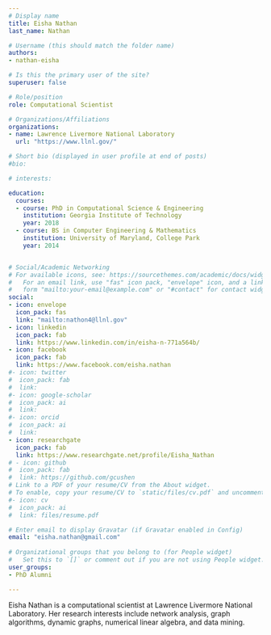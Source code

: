 ```yaml
---
# Display name
title: Eisha Nathan
last_name: Nathan

# Username (this should match the folder name)
authors:
- nathan-eisha

# Is this the primary user of the site?
superuser: false

# Role/position
role: Computational Scientist

# Organizations/Affiliations
organizations:
- name: Lawrence Livermore National Laboratory
  url: "https://www.llnl.gov/"

# Short bio (displayed in user profile at end of posts)
#bio: 

# interests:

education:
  courses:
  - course: PhD in Computational Science & Engineering
    institution: Georgia Institute of Technology
    year: 2018
  - course: BS in Computer Engineering & Mathematics
    institution: University of Maryland, College Park
    year: 2014


# Social/Academic Networking
# For available icons, see: https://sourcethemes.com/academic/docs/widgets/#icons
#   For an email link, use "fas" icon pack, "envelope" icon, and a link in the
#   form "mailto:your-email@example.com" or "#contact" for contact widget.
social:
- icon: envelope
  icon_pack: fas
  link: "mailto:nathon4@llnl.gov"
- icon: linkedin
  icon_pack: fab
  link: https://www.linkedin.com/in/eisha-n-771a564b/
- icon: facebook
  icon_pack: fab
  link: https://www.facebook.com/eisha.nathan
#- icon: twitter
#  icon_pack: fab
#  link:
#- icon: google-scholar
#  icon_pack: ai
#  link: 
#- icon: orcid
#  icon_pack: ai
#  link: 
- icon: researchgate
  icon_pack: fab
  link: https://www.researchgate.net/profile/Eisha_Nathan
# - icon: github
#  icon_pack: fab
#  link: https://github.com/gcushen
# Link to a PDF of your resume/CV from the About widget.
# To enable, copy your resume/CV to `static/files/cv.pdf` and uncomment the lines below.  
#- icon: cv
#  icon_pack: ai
#  link: files/resume.pdf

# Enter email to display Gravatar (if Gravatar enabled in Config)
email: "eisha.nathan@gmail.com"
  
# Organizational groups that you belong to (for People widget)
#   Set this to `[]` or comment out if you are not using People widget.  
user_groups:
- PhD Alumni

---
```


Eisha Nathan is a computational scientist at Lawrence Livermore National Laboratory. Her research interests include network analysis, graph algorithms, dynamic graphs, numerical linear algebra, and data mining.
